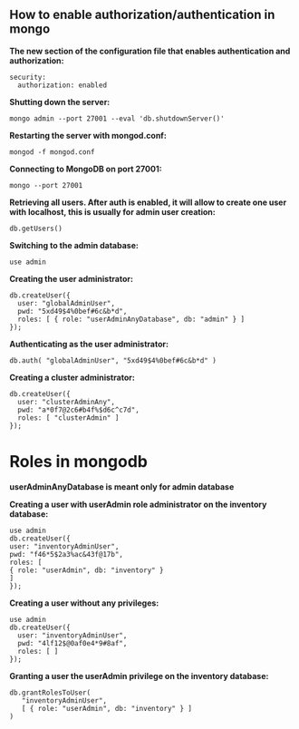 ## How to enable authorization/authentication in mongo

**The new section of the configuration file that enables authentication and authorization:**

    security:
      authorization: enabled

**Shutting down the server:**

    mongo admin --port 27001 --eval 'db.shutdownServer()'

**Restarting the server with mongod.conf:**

    mongod -f mongod.conf


**Connecting to MongoDB on port 27001:**

    mongo --port 27001

**Retrieving all users. After auth is enabled, it will allow to create one user with localhost, this is usually for admin user creation:**

    db.getUsers()
    
**Switching to the admin database:**

    use admin

**Creating the user administrator:**

    db.createUser({
      user: "globalAdminUser",
      pwd: "5xd49$4%0bef#6c&b*d",
      roles: [ { role: "userAdminAnyDatabase", db: "admin" } ]
    });

**Authenticating as the user administrator:**

    db.auth( "globalAdminUser", "5xd49$4%0bef#6c&b*d" )

**Creating a cluster administrator:**

    db.createUser({
      user: "clusterAdminAny",
      pwd: "a*0f7@2c6#b4f%$d6c^c7d",
      roles: [ "clusterAdmin" ]
    });


# Roles in mongodb

**userAdminAnyDatabase is meant only for admin database**

**Creating a user with userAdmin role administrator on the inventory database:**

    use admin
    db.createUser({
    user: "inventoryAdminUser",
    pwd: "f46*5$2a3%ac&43f@17b",
    roles: [
    { role: "userAdmin", db: "inventory" }
    ]    
    });

**Creating a user without any privileges:**

    use admin
    db.createUser({
      user: "inventoryAdminUser",
      pwd: "4lf12$@0af0e4*9#8af",
      roles: [ ]
    });

**Granting a user the userAdmin privilege on the inventory database:**

    db.grantRolesToUser(
       "inventoryAdminUser",
       [ { role: "userAdmin", db: "inventory" } ]
    )

